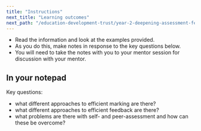 ```yaml
---
title: "Instructions"
next_title: "Learning outcomes"
next_path: "/education-development-trust/year-2-deepening-assessment-feedback-and-questioning/summer-week-2-ect-learning-outcomes"
---
```


- Read the information and look at the examples provided.
- As you do this, make notes in response to the key questions below.
- You will need to take the notes with you to your mentor session for discussion with your mentor.

## In your notepad

Key questions:

- what different approaches to efficient marking are there?
- what different approaches to efficient feedback are there?
- what problems are there with self- and peer-assessment and how can these
  be overcome?
